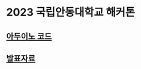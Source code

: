 # 2023 국립안동대학교 해커톤
## [아두이노 코드](https://github.com/BAIKJUWON/AnuHackerton/blob/main/Hackerton.ino)
## [발표자료](https://github.com/BAIKJUWON/AnuHackerton/blob/main/%E1%84%87%E1%85%A1%E1%86%AF%E1%84%91%E1%85%AD%E1%84%8C%E1%85%A1%E1%84%85%E1%85%AD/Hackerton.pdf)
